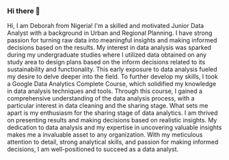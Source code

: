 ### Hi there 👋

Hi, I am Deborah from Nigeria! I'm a skilled and motivated Junior Data Analyst with a background in Urban and Regional Planning. I have strong passion for turning raw data into meaningful insights and making informed decisions based on the results. 
My interest in data analysis was sparked during my undergraduate studies where I utilized data obtained on any study area to design plans based on the inform decisions related to its sustainability and functionality. This early exposure to data analysis fueled my desire to delve deeper into the field.
To further develop my skills, I took a Google Data Analytics Complete Course, which solidified my knowledge in data analysis techniques and tools. Through this course, I gained a comprehensive understanding of the data analysis process, with a particular interest in data cleaning and the sharing stage.
What sets me apart is my enthusiasm for the sharing stage of data analytics. I am thrived on presenting results and making decisions based on realistic insights. My dedication to data analysis and my expertise in uncovering valuable insights makes me a invaluable asset to any organization. With my meticulous attention to detail, strong analytical skills, and passion for making informed decisions, I am well-positioned to succeed as a data analyst.
